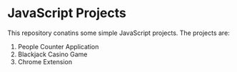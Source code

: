# JavaScript Projects

This repository conatins some simple JavaScript projects. The projects are:

1. People Counter Application
2. Blackjack Casino Game
3. Chrome Extension
